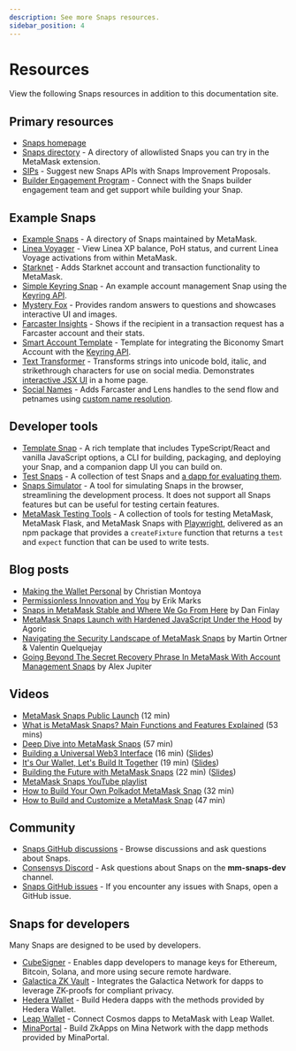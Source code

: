 ```yaml
---
description: See more Snaps resources.
sidebar_position: 4
---
```


# Resources

View the following Snaps resources in addition to this documentation site.

## Primary resources

- [Snaps homepage](https://metamask.io/snaps/)
- [Snaps directory](https://snaps.metamask.io/) - A directory of allowlisted 
  Snaps you can try in the MetaMask extension.
- [SIPs](https://github.com/MetaMask/SIPs) - Suggest new Snaps APIs with 
  Snaps Improvement Proposals.
- [Builder Engagement Program](https://go.metamask.io/snaps-builders) - 
  Connect with the Snaps builder engagement team and get support while building 
  your Snap.

## Example Snaps

- [Example Snaps](https://github.com/MetaMask/snaps/tree/main/packages/examples) - 
  A directory of Snaps maintained by MetaMask.
- [Linea Voyager](https://github.com/Consensys/linea-voyager-snap) - View Linea 
  XP balance, PoH status, and current Linea Voyage activations from within MetaMask.
- [Starknet](https://github.com/Consensys/starknet-snap) - Adds Starknet account 
  and transaction functionality to MetaMask.
- [Simple Keyring Snap](https://github.com/MetaMask/snap-simple-keyring) - An 
  example account management Snap using the [Keyring API](../reference/keyring-api/index.md).
- [Mystery Fox](https://github.com/Montoya/mystery-fox) - Provides random answers to 
  questions and showcases interactive UI and images.
- [Farcaster Insights](https://github.com/Montoya/farcaster-insights) - Shows if 
  the recipient in a transaction request has a Farcaster account and their stats.
- [Smart Account Template](https://github.com/bcnmy/smart-account-keyring-template) - 
  Template for integrating the Biconomy Smart Account with the 
  [Keyring API](../reference/keyring-api/index.md).
- [Text Transformer](https://github.com/Montoya/transformer-snap) - Transforms 
  strings into unicode bold, italic, and strikethrough characters for use on social 
  media. Demonstrates [interactive JSX UI](../features/custom-ui/index.md) in a home page.
- [Social Names](https://github.com/Montoya/social-names-snap) - Adds Farcaster and 
  Lens handles to the send flow and petnames using 
  [custom name resolution](../features/custom-name-resolution.md).

## Developer tools

- [Template Snap](https://github.com/MetaMask/template-snap-monorepo) - A rich template that
  includes TypeScript/React and vanilla JavaScript options, a CLI for building, packaging, and
  deploying your Snap, and a companion dapp UI you can build on.
- [Test Snaps](https://github.com/MetaMask/snaps/tree/main/packages/test-snaps) - A collection of
  test Snaps and [a dapp for evaluating them](https://metamask.github.io/snaps/test-snaps/latest/).
- [Snaps Simulator](https://metamask.github.io/snaps/snaps-simulator/latest) - A tool for simulating
  Snaps in the browser, streamlining the development process. It does not support all Snaps features 
  but can be useful for testing certain features.
- [MetaMask Testing Tools](https://hugomrdias.github.io/metamask/) - A collection of tools for 
  testing MetaMask, MetaMask Flask, and MetaMask Snaps with [Playwright](https://playwright.dev/), 
  delivered as an npm package that provides a `createFixture` function that returns a `test` and 
  `expect` function that can be used to write tests.

## Blog posts

- [Making the Wallet Personal](https://thedefiant.io/making-the-wallet-personal) by Christian
  Montoya
- [Permissionless Innovation and You](https://metamask.io/news/latest/permissionless-innovation-and-you/)
  by Erik Marks
- [Snaps in MetaMask Stable and Where We Go From
  Here](https://metamask.io/news/latest/snaps-in-metamask-stable-and-where-we-go-from-here/) by Dan
  Finlay
- [MetaMask Snaps Launch with Hardened JavaScript Under the
  Hood](https://agoric.com/blog/announcements/metamask-snaps-launch-with-hardened-javascript-under-the-hood) 
  by Agoric
- [Navigating the Security Landscape of MetaMask Snaps](https://metamask.io/news/developers/navigating-the-security-landscape-of-metamask-snaps/)
  by Martin Ortner & Valentin Quelquejay
- [Going Beyond The Secret Recovery Phrase In MetaMask With Account Management Snaps](https://metamask.io/news/latest/going-beyond-the-secret-recovery-phrase-in-metamask-with-account-management/) by Alex Jupiter

## Videos

- [MetaMask Snaps Public Launch](https://www.youtube.com/watch?v=cbkjbYd71OY) (12 min)
- [What is MetaMask Snaps? Main Functions and Features Explained](https://www.youtube.com/watch?v=Dlw9yLpEm7E) (53 mins)
- [Deep Dive into MetaMask Snaps](https://www.youtube.com/watch?v=qXEBqamnv5w) (57 min)
- [Building a Universal Web3 Interface](https://vimeo.com/864943019)
  (16 min) ([Slides](https://docs.google.com/presentation/d/1pnx6JdpFaj6LsW3B89jqumYgmHvirOE2H-_2S1ggRvY/edit?usp=sharing))
- [It's Our Wallet, Let's Build It Together](https://www.youtube.com/watch?v=G6qunL2gnjE) (19 min)
  ([Slides](https://docs.google.com/presentation/d/1ZjhYF-3mwGmsFdcbDgqgFR6t3YIab4_Hk3dRAWjvSQg/edit?usp=sharing))
- [Building the Future with MetaMask Snaps](https://www.youtube.com/watch?v=iE8CGzadKZ8&t=288s) (22 min)
  ([Slides](https://docs.google.com/presentation/d/1LG8MqRrbb9qSg4m8ZjJXPQFccb9YPc-6387hSNpscpY/edit?usp=sharing))
- [MetaMask Snaps YouTube playlist](https://www.youtube.com/playlist?list=PLJ8kQp5OiaEM6ad6mC1NmJCGJSZm7cBfI)
- [How to Build Your Own Polkadot MetaMask Snap](https://www.youtube.com/watch?v=vyb1wVFahvM) (32 min)
- [How to Build and Customize a MetaMask Snap](https://www.youtube.com/watch?v=4bt8udi7po0) (47 min)

## Community

- [Snaps GitHub discussions](https://github.com/MetaMask/snaps/discussions) - Browse 
  discussions and ask questions about Snaps.
- [Consensys Discord](https://discord.gg/consensys) - Ask questions about Snaps on 
  the **mm-snaps-dev** channel.
- [Snaps GitHub issues](https://github.com/MetaMask/snaps/issues) - If you encounter 
  any issues with Snaps, open a GitHub issue.

## Snaps for developers

Many Snaps are designed to be used by developers.

- [CubeSigner](https://cubist.dev/cubesigner-snap-hardware-backed-key-management-for-metamask-developers) - 
  Enables dapp developers to manage keys for Ethereum, Bitcoin, Solana, and more using 
  secure remote hardware.
- [Galactica ZK Vault](https://docs.galactica.com/galactica-developer-documentation) - 
  Integrates the Galactica Network for dapps to leverage ZK-proofs for compliant privacy.
- [Hedera Wallet](https://docs.tuum.tech/hedera-wallet-snap) - Build Hedera dapps with 
  the methods provided by Hedera Wallet.
- [Leap Wallet](https://docs.leapwallet.io/cosmos/leap-metamask-snap/integrating-snaps) - 
  Connect Cosmos dapps to MetaMask with Leap Wallet.
- [MinaPortal](https://github.com/sotatek-dev/mina-snap/tree/master/packages/snap#methods) - 
  Build ZkApps on Mina Network with the dapp methods provided by MinaPortal.
